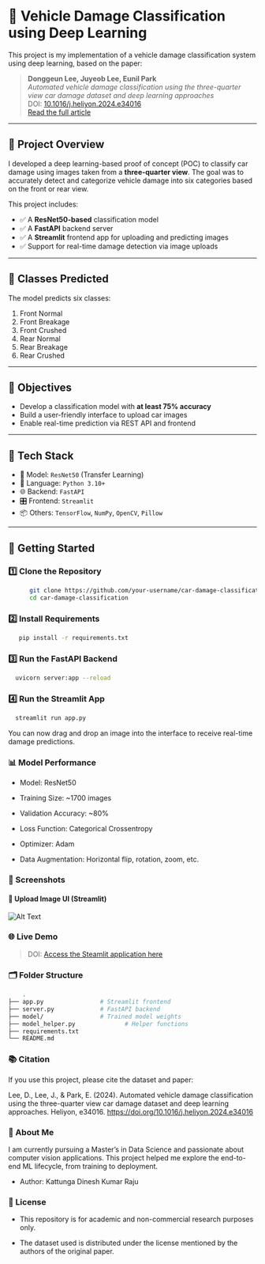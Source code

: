 # 🚗 Vehicle Damage Classification using Deep Learning

This project is my implementation of a vehicle damage classification system using deep learning, based on the paper:

> **Donggeun Lee, Juyeob Lee, Eunil Park**  
> *Automated vehicle damage classification using the three-quarter view car damage dataset and deep learning approaches*  
> DOI: [10.1016/j.heliyon.2024.e34016](https://doi.org/10.1016/j.heliyon.2024.e34016)  
> [Read the full article](https://www.sciencedirect.com/science/article/pii/S2405844024100473)

---

## 📘 Project Overview

I developed a deep learning-based proof of concept (POC) to classify car damage using images taken from a **three-quarter view**. The goal was to accurately detect and categorize vehicle damage into six categories based on the front or rear view.

This project includes:
- ✅ A **ResNet50-based** classification model
- ✅ A **FastAPI** backend server
- ✅ A **Streamlit** frontend app for uploading and predicting images
- ✅ Support for real-time damage detection via image uploads

---

## 🧠 Classes Predicted

The model predicts six classes:

1. Front Normal  
2. Front Breakage  
3. Front Crushed  
4. Rear Normal  
5. Rear Breakage  
6. Rear Crushed

---

## 🎯 Objectives

- Develop a classification model with **at least 75% accuracy**
- Build a user-friendly interface to upload car images
- Enable real-time prediction via REST API and frontend

---

## 🧰 Tech Stack

- 🧠 Model: `ResNet50` (Transfer Learning)
- 🐍 Language: `Python 3.10+`
- 🌐 Backend: `FastAPI`
- 🎛️ Frontend: `Streamlit`
- 📦 Others: `TensorFlow`, `NumPy`, `OpenCV`, `Pillow`

---

## 🚀 Getting Started

### 1️⃣ Clone the Repository

```bash
      git clone https://github.com/your-username/car-damage-classification.git
      cd car-damage-classification
```
### 2️⃣ Install Requirements

```bash
   pip install -r requirements.txt
```
### 3️⃣ Run the FastAPI Backend

```bash
  uvicorn server:app --reload
```
### 4️⃣ Run the Streamlit App

```bash
  streamlit run app.py
```
You can now drag and drop an image into the interface to receive real-time damage predictions.

### 📊 Model Performance

- Model: ResNet50

- Training Size: ~1700 images

- Validation Accuracy: ~80%

- Loss Function: Categorical Crossentropy

- Optimizer: Adam

- Data Augmentation: Horizontal flip, rotation, zoom, etc.

### 📸 Screenshots

#### 📂 Upload Image UI (Streamlit)
![Alt Text](app_screenshot.jpg)

### 🌐 Live Demo 
> DOI: [Access the Steamlit application here](https://vehicle-damage-detection-dinesh-kumar-raju-kattunga.streamlit.app/)  

### 🗂️ Folder Structure

``` bash
    .
├── app.py                # Streamlit frontend
├── server.py             # FastAPI backend
├── model/                # Trained model weights
├── model_helper.py              # Helper functions
├── requirements.txt
└── README.md

```

### 📚 Citation

If you use this project, please cite the dataset and paper:

Lee, D., Lee, J., & Park, E. (2024).
Automated vehicle damage
classification using the three-quarter view car damage dataset and deep learning approaches. Heliyon, e34016.
https://doi.org/10.1016/j.heliyon.2024.e34016

### 👋 About Me
I am currently pursuing a Master’s in Data Science and passionate about computer vision applications. This project helped me explore the end-to-end ML lifecycle, from training to deployment.

- Author: Kattunga Dinesh Kumar Raju

### 📖 License
- This repository is for academic and non-commercial research purposes only.

- The dataset used is distributed under the license mentioned by the authors of the original paper.

